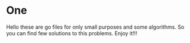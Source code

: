 # One
Hello these are go files for only small purposes and some algorithms.
So you can find few solutions to this problems.
Enjoy it!!!
